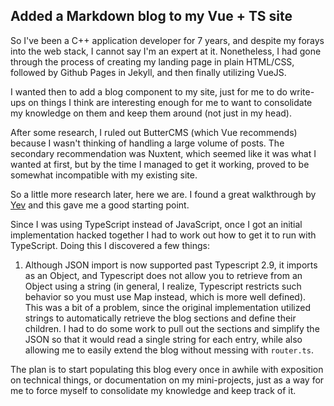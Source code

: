 ## Added a Markdown blog to my Vue + TS site

So I've been a C++ application developer for 7 years, and despite my forays into the web stack, I cannot say I'm an expert at it. Nonetheless, I had gone through the process of creating my landing page in plain HTML/CSS, followed by Github Pages in Jekyll, and then finally utilizing VueJS. 

I wanted then to add a blog component to my site, just for me to do write-ups on things I think are interesting enough for me to want to consolidate my knowledge on them and keep them around (not just in my head).

After some research, I ruled out ButterCMS (which Vue recommends) because I wasn't thinking of handling a large volume of posts. The secondary recommendation was Nuxtent, which seemed like it was what I wanted at first, but by the time I managed to get it working, proved to be somewhat incompatible with my existing site.

So a little more research later, here we are. I found a great walkthrough by [Yev](https://dev.to/vycoder/creating-a-simple-blog-using-vue-with-markdown-2omd) and this gave me a good starting point. 

Since I was using TypeScript instead of JavaScript, once I got an initial implementation hacked together I had to work out how to get it to run with TypeScript. Doing this I discovered a few things:

1. Although JSON import is now supported past Typescript 2.9, it imports as an Object, and Typescript does not allow you to retrieve from an Object using a string (in general, I realize, Typescript restricts such behavior so you must use Map instead, which is more well defined). This was a bit of a problem, since the original implementation utilized strings to automatically retrieve the blog sections and define their children. I had to do some work to pull out the sections and simplify the JSON so that it would read a single string for each entry, while also allowing me to easily extend the blog without messing with `router.ts`.

The plan is to start populating this blog every once in awhile with exposition on technical things, or documentation on my mini-projects, just as a way for me to force myself to consolidate my knowledge and keep track of it.
